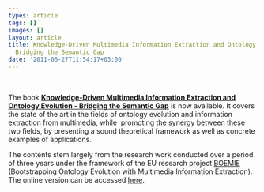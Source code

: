 ```yaml
---
types: article
tags: []
images: []
layout: article
title: Knowledge-Driven Multimedia Information Extraction and Ontology Evolution -
  Bridging the Semantic Gap
date: '2011-06-27T11:54:17+03:00'
---
```

<p>&nbsp;</p><p>The book <a href="http://www.springer.com/computer/ai/book/978-3-642-20794-5"><strong>Knowledge-Driven Multimedia Information Extraction and Ontology Evolution - Bridging the Semantic Gap</strong></a> is now available. It&nbsp;covers the state of the art in the fields of ontology evolution and information extraction from multimedia, while&nbsp; promoting the synergy between these two fields, by presenting a sound theoretical framework as well as concrete examples of applications.</p><p>The contents stem largely from the research work conducted over a period of three years under the framework of the EU research project <a href="http://www.boemie.org/">BOEMIE</a> (Bootstrapping Ontology Evolution with Multimedia Information Extraction). The online version can be accessed <a href="http://www.springerlink.com/content/978-3-642-20794-5/">here</a>.</p>
